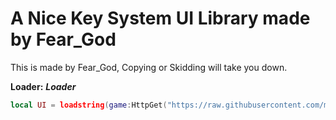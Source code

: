 # A Nice Key System UI Library made by Fear_God
This is made by Fear_God, Copying or Skidding will take you down.

**Loader:**
***Loader***
```lua
local UI = loadstring(game:HttpGet("https://raw.githubusercontent.com/memejames2/Key-System-UI-Roblox/main/UI.lua"))()
```

